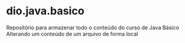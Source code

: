 # dio.java.basico
Repositório para armazenar todo o conteúdo do curso de Java Básico
Alterando um conteúdo de um arquivo de forma local 